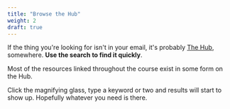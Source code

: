 ```yaml
---
title: "Browse the Hub"
weight: 2
draft: true
---
```


If the thing you're looking for isn't in your email, it's probably [The Hub](https://hub.sjmd.space), somewhere. **Use the search to find it quickly**.

Most of the resources linked throughout the course exist in some form on the Hub.

Click the magnifying glass, type a keyword or two and results will start to show up. Hopefully whatever you need is there.
